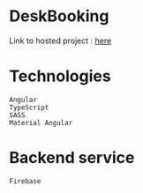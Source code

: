 # DeskBooking

Link to hosted project : [here](https://diplome-base-72387.web.app/)

# Technologies
    Angular
    TypeScript
    SASS
    Material Angular

# Backend service
    Firebase
